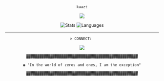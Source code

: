 <div align="center">
  
`kaazt`


<img src="https://img.shields.io/badge/_ARCH_LINUX-purple?style=flat&logo=archlinux&logoColor=white&color=1e1e2e&labelColor=8b5cf6" />

![Stats](https://github-readme-stats.vercel.app/api?username=k4zzt&show_icons=true&theme=transparent&bg_color=00000000&title_color=8b5cf6&text_color=e2e8f0&icon_color=f472b6&hide_border=true&custom_title=◉%20NEURAL%20INTERFACE)
![Languages](https://github-readme-stats.vercel.app/api/top-langs/?username=k4zzt&layout=compact&theme=transparent&bg_color=00000000&title_color=8b5cf6&text_color=e2e8f0&hide_border=true&custom_title=◉%20CODE%20MATRIX)

---

`> CONNECT: ` 

[![](https://img.shields.io/badge/linkedin-8b5cf6?style=flat&logo=linkedin&logoColor=white)](https://linkedin.com/in/gustavosamuel)

```
▓▓▓▓▓▓▓▓▓▓▓▓▓▓▓▓▓▓▓▓▓▓▓▓▓▓▓▓▓▓▓▓▓▓▓▓▓▓▓▓▓▓▓▓▓▓▓▓▓▓▓

◉ "In the world of zeros and ones, I am the exception"

▓▓▓▓▓▓▓▓▓▓▓▓▓▓▓▓▓▓▓▓▓▓▓▓▓▓▓▓▓▓▓▓▓▓▓▓▓▓▓▓▓▓▓▓▓▓▓▓▓▓▓
```

</div>
